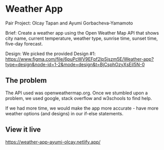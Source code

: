 # Weather App

Pair Project: Olcay Tapan and Ayumi Gorbacheva-Yamamoto

Brief: Create a weather app using the Open Weather Map API that shows city name, current temperature, weather type, sunrise time, sunset time, five-day forecast.

Design: We picked the provided Design #1: https://www.figma.com/file/6puPcWV9EFpf2lpSjszm5E/Weather-app?type=design&node-id=1-2&mode=design&t=BjCsphOzyXsEiI5N-0 

## The problem

The API used was openweathermap.org. Once we stumbled upon a problem, we used google, stack overflow and w3schools to find help.

If we had more time, we would make the app more accurate - have more weather options (and designs) in our if-else statements.

## View it live

https://weather-app-ayumi-olcay.netlify.app/
